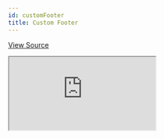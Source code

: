 ```yaml
---
id: customFooter
title: Custom Footer
---
```


[View Source](https://github.com/pankod/refine/tree/master/examples/customization/customFooter)

<iframe src="https://codesandbox.io/embed/refine-custom-footer-example-mrueu?autoresize=1&fontsize=14&theme=dark&view=preview"
    style={{width: "100%", height:"80vh", border: "0px", borderRadius: "8px", overflow:"hidden"}}
    title="refine-custom-footer-example"
    allow="accelerometer; ambient-light-sensor; camera; encrypted-media; geolocation; gyroscope; hid; microphone; midi; payment; usb; vr; xr-spatial-tracking"
    sandbox="allow-forms allow-modals allow-popups allow-presentation allow-same-origin allow-scripts"
></iframe>